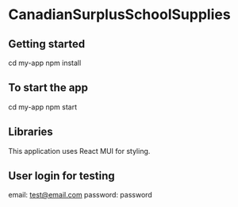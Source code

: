 # CanadianSurplusSchoolSupplies

## Getting started

cd my-app
npm install

## To start the app

cd my-app
npm start

## Libraries

This application uses React MUI for styling.

## User login for testing

email: test@email.com
password: password
